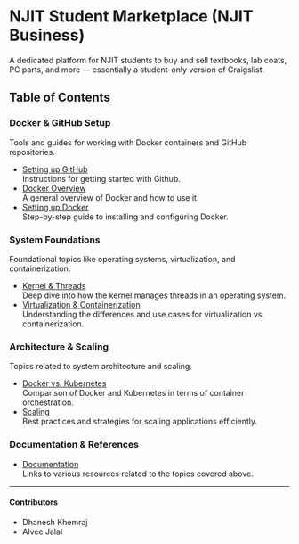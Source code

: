 # NJIT Student Marketplace (NJIT Business)

A dedicated platform for NJIT students to buy and sell textbooks, lab coats, PC parts, and more
 — essentially a student-only version of Craigslist.

## Table of Contents

### Docker & GitHub Setup

Tools and guides for working with Docker containers and GitHub repositories.

- [Setting up GitHub](github_setup.md)  
  Instructions for getting started with Github.
- [Docker Overview](docker.md)  
  A general overview of Docker and how to use it.
- [Setting up Docker](docker_setup.md)  
  Step-by-step guide to installing and configuring Docker.

### System Foundations

Foundational topics like operating systems, virtualization, and containerization.

- [Kernel & Threads](kernel-thread.md)  
  Deep dive into how the kernel manages threads in an operating system.
- [Virtualization & Containerization](virtualization-containerization.md)  
  Understanding the differences and use cases for virtualization vs. containerization.

### Architecture & Scaling

Topics related to system architecture and scaling.

- [Docker vs. Kubernetes](dockervskubernetes.md)  
  Comparison of Docker and Kubernetes in terms of container orchestration.
- [Scaling](scaling.md)  
  Best practices and strategies for scaling applications efficiently.

### Documentation & References

- [Documentation](documentation.md)  
  Links to various resources related to the topics covered above.

---

#### Contributors

- Dhanesh Khemraj
- Alvee Jalal
